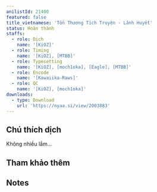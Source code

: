 ```yaml
---
anilistId: 21400
featured: false
title_vietnamese: 'Tổn Thương Tích Truyện - Lãnh Huyết'
status: Hoàn thành
staffs:
  - role: Dịch
    name: '[KiOZ]'
  - role: Timing
    name: '[KiOZ], [MTBB]'
  - role: Typesetting
    name: '[KiOZ], [moch1oka], [Eagle], [MTBB]'
  - role: Encode
    name: '[Kawaiika-Raws]'
  - role: QC
    name: '[KiOZ], [moch1oka]'
downloads:
  - type: Download
    url: 'https://nyaa.si/view/2003883'
---
```

## Chú thích dịch

Không nhiều lắm...

## Tham khảo thêm



## Notes
